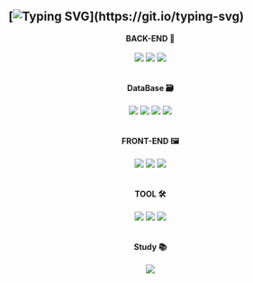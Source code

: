 [![Typing SVG](https://readme-typing-svg.demolab.com?font=Fira+Code&pause=1000&center=true&random=false&width=1012&lines=welcome+to+KTU's+github!)](https://git.io/typing-svg)
---
<div align="center" dir="auto">
  <b>BACK-END 🔩</b>
</div>  
<br>
<div align="center" dir="auto">
  <img src="https://img.shields.io/badge/Java-teal"/>
  <img src="https://img.shields.io/badge/SpringFramework-darkgreen?style=flat&logo=Spring&logoColor=black"/>
  <img src="https://img.shields.io/badge/SpringBoot-darkgreen?style=flat&logo=Spring Boot&logoColor=black"/>
</div>
<br>
<br>
<div align="center" dir="auto">
  <b>DataBase 🗃️</b>
</div>  
<br>
<div align="center" dir="auto">
  <img src="https://img.shields.io/badge/Oracle-darkred?style=flat&logo=Oracle&logoColor=black%font=black"/>
  <img src="https://img.shields.io/badge/PostgreSQL-cadetblue?style=flat&logo=PostgreSQL&logoColor=black"/>
  <img src="https://img.shields.io/badge/SQLite-darkslategrey?style=flat&logo=SQLite&logoColor=black"/>
  <img src="https://img.shields.io/badge/BTL Data Integrator-dodgerblue"/>
</div>
<br>
<br>
<div align="center" dir="auto">
  <b>FRONT-END 🖼️</b>
</div>  
<br>
<div align="center" dir="auto">
  <img src="https://img.shields.io/badge/JavaScript-yellow?style=flat&logo=JavaScript&logoColor=black"/>
  <img src="https://img.shields.io/badge/exBuilder6-tomato"/>
  <img src="https://img.shields.io/badge/nexcroN-deepskyblue"/>
</div>
<br>
<br>
<div align="center" dir="auto">
  <b>TOOL 🛠️</b>
</div>  
<br>
<div align="center" dir="auto">
  <img src="https://img.shields.io/badge/IntelliJ-royalblue?style=flat&logo=IntelliJ IDEA&logoColor=black"/>
  <img src="https://img.shields.io/badge/Eclipse-indigo?style=flat&logo=Eclipse IDE&logoColor=black"/>
  <img src="https://img.shields.io/badge/DBeaver-brown?style=flat&logo=DBeaver&logoColor=black"/>
</div>
<br>
<br>
<div align="center" dir="auto">
  <b>Study 📚</b>
</div>  
<br>
<div align="center" dir="auto">
  <img src="https://img.shields.io/badge/Baekjoon Online Judge-dimgrey"/>
</div>
